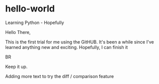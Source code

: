 # hello-world

Learning Python - Hopefully


Hello There,

This is the first trial for me using the GitHUB. It's been a while since I've learned anything new and exciting.
Hopefully, I can finish it

BR

Keep it up.


Adding more text to try the diff / comparison feature


